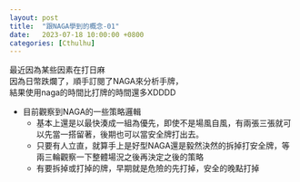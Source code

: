 ```yaml
---
layout: post
title:  "跟NAGA學到的概念-01"
date:   2023-07-18 10:00:00 +0800
categories: [Cthulhu]
---
```


最近因為某些因素在打日麻  
因為日幣跌爛了，順手訂閱了NAGA來分析手牌，  
結果使用naga的時間比打牌的時間還多XDDDD  

* 目前觀察到NAGA的一些策略邏輯  
  * 基本上還是以最快湊成一組為優先，即使不是場風自風，有兩張三張就可以先當一搭留著，後期也可以當安全牌打出去。  
  * 只要有人立直，就算手上是好型NAGA還是毅然決然的拆掉打安全牌，等兩三輪觀察一下整體場況之後再決定之後的策略  
  * 有要拆掉或打掉的牌，早期就是危險的先打掉，安全的晚點打掉  